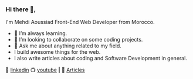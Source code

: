 ### Hi there 👋,
I'm Mehdi Aoussiad Front-End Web Developer from Morocco.


- 🌱 I’m always learning.
- 👯 I’m looking to collaborate on some coding projects.
- 💬 Ask me about anything related to my field.
- I build awesome things for the web.
- I also write articles about coding and Software Development in general.

👔 [linkedin][linkedin]
📺 [youtube][youtube] **|**
👔 [Articles][Articles]

[Articles]: https://medium.com/@mehdiouss315
[linkedin]:https://www.linkedin.com/in/mehdi-aoussiad-0615321b0/
[youtube]:https://www.youtube.com/channel/UCxeFiEFCqLm1s1R9vdMiLuw
